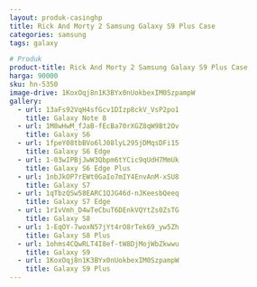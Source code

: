 ```yaml
---
layout: produk-casinghp
title: Rick And Morty 2 Samsung Galaxy S9 Plus Case
categories: samsung
tags: galaxy

# Produk
product-title: Rick And Morty 2 Samsung Galaxy S9 Plus Case
harga: 90000
sku: hn-5350
image-drive: 1KoxOqj8n1K3BYx0nUokbexIM0SzpampW
gallery:
  - url: 13aFs92VqH4sfGcv1DIzp8ckV_VsP2po1
    title: Galaxy Note 8
  - url: 1M8wHwM_fJaB-fEcBa70rXGZ8qW9Bt2Ov
    title: Galaxy S6
  - url: 1fpeY08tbBVo6lJ08lyL295jDMqsDFi15
    title: Galaxy S6 Edge
  - url: 1-03wIPBjJwW3Qbpm6tYCic9qUdH7MmUk
    title: Galaxy S6 Edge Plus
  - url: 1nbJkOP7rEWt0GaIo7mIY4EnvAnM-xSU8
    title: Galaxy S7
  - url: 1qTbzQSw58EARC1QJG46d-nJKeesbQeeq
    title: Galaxy S7 Edge
  - url: 1rIvVmh_D4wTeCbuT6DEnkVQYtZs0ZsTG
    title: Galaxy S8
  - url: 1-EqOY-7woxN57jYt4rO8rTek69_yw5Zh
    title: Galaxy S8 Plus
  - url: 1ohms4CQwRLT4I8ef-tW8DjMojWbZkwwu
    title: Galaxy S9
  - url: 1KoxOqj8n1K3BYx0nUokbexIM0SzpampW
    title: Galaxy S9 Plus
---
```

